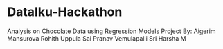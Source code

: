 # DataIku-Hackathon
 Analysis on Chocolate Data using Regression Models
Project By:
Aigerim Mansurova
Rohith Uppula
Sai Pranav Vemulapalli
Sri Harsha M
